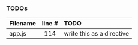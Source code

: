 ### TODOs
| Filename | line # | TODO
|:------|:------:|:------
| app.js | 114 | write this as a directive